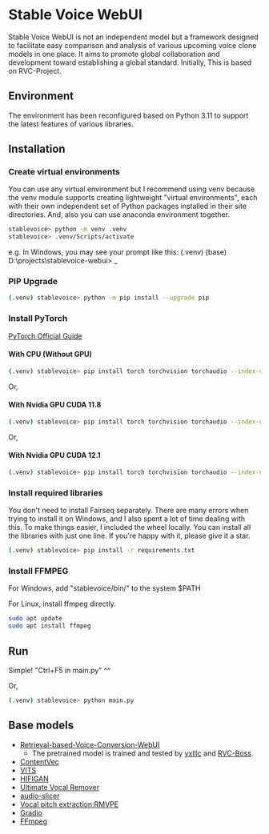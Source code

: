 # Stable Voice WebUI
Stable Voice WebUI is not an independent model but a framework designed to facilitate easy comparison and analysis of various upcoming voice clone models in one place. It aims to promote global collaboration and development toward establishing a global standard. Initially, This is based on RVC-Project.


## Environment
The environment has been reconfigured based on Python 3.11 to support the latest features of various libraries.


## Installation
### Create virtual environments
You can use any virtual environment but I recommend using venv because the venv module supports creating lightweight "virtual environments", each with their own independent set of Python packages installed in their site directories. And, also you can use anaconda environment together.

```bash
stablevoice> python -m venv .venv
stablevoice> .venv/Scripts/activate
```
e.g. In Windows, you may see your prompt like this: (.venv) (base) D:\projects\stablevoice-webui> _

### PIP Upgrade
```bash
(.venv) stablevoice> python -m pip install --upgrade pip
```

### Install PyTorch
[PyTorch Official Guide](https://pytorch.org/get-started/locally/)

#### With CPU (Without GPU)
```bash
(.venv) stablevoice> pip install torch torchvision torchaudio --index-url https://download.pytorch.org/whl/cpu
```

Or,
#### With Nvidia GPU CUDA 11.8
```bash
(.venv) stablevoice> pip install torch torchvision torchaudio --index-url https://download.pytorch.org/whl/cu118
```

Or,
#### With Nvidia GPU CUDA 12.1
```bash
(.venv) stablevoice> pip install torch torchvision torchaudio --index-url https://download.pytorch.org/whl/cu121
```

### Install required libraries
You don't need to install Fairseq separately. There are many errors when trying to install it on Windows, and I also spent a lot of time dealing with this. To make things easier, I included the wheel locally. You can install all the libraries with just one line. If you're happy with it, please give it a star.

```bash
(.venv) stablevoice> pip install -r requirements.txt
```

### Install FFMPEG
For Windows, add "stablevoice/bin/" to the system $PATH

For Linux, install ffmpeg directly.
```bash
sudo apt update
sudo apt install ffmpeg
```

## Run
Simple! "Ctrl+F5 in main.py" ^^

Or,
```bash
(.venv) stablevoice> python main.py
```

## Base models
+ [Retrieval-based-Voice-Conversion-WebUI](https://github.com/RVC-Project/Retrieval-based-Voice-Conversion-WebUI/)
  + The pretrained model is trained and tested by [yxlllc](https://github.com/yxlllc/RMVPE) and [RVC-Boss](https://github.com/RVC-Boss).
+ [ContentVec](https://github.com/auspicious3000/contentvec/)
+ [VITS](https://github.com/jaywalnut310/vits)
+ [HIFIGAN](https://github.com/jik876/hifi-gan)
+ [Ultimate Vocal Remover](https://github.com/Anjok07/ultimatevocalremovergui)
+ [audio-slicer](https://github.com/openvpi/audio-slicer)
+ [Vocal pitch extraction:RMVPE](https://github.com/Dream-High/RMVPE)
+ [Gradio](https://github.com/gradio-app/gradio)
+ [FFmpeg](https://github.com/FFmpeg/FFmpeg)
